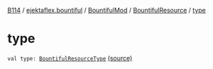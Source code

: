 [B114](../../../index.md) / [ejektaflex.bountiful](../../index.md) / [BountifulMod](../index.md) / [BountifulResource](index.md) / [type](./type.md)

# type

`val type: `[`BountifulResourceType`](../../../ejektaflex.bountiful.data.bounty.enums/-bountiful-resource-type/index.md) [(source)](https://github.com/ejektaflex/Bountiful/tree/develop/src/main/kotlin/ejektaflex/bountiful/BountifulMod.kt#L73)
